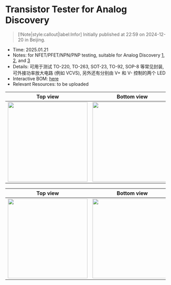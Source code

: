 # Transistor Tester for Analog Discovery

> [!Note|style:callout|label:Infor]
> Initially published at 22:59 on 2024-12-20 in Beijing.

- Time: 2025.01.21
- Notes: for NFET/PFET/NPN/PNP testing, suitable for Analog Discovery [1](https://digilent.com/reference/test-and-measurement/analog-discovery/start), [2](https://digilent.com/reference/test-and-measurement/analog-discovery-2/start), and [3](https://digilent.com/reference/test-and-measurement/analog-discovery-3/start)
- Details: 可用于测试 TO-220, TO-263, SOT-23, TO-92, SOP-8 等常见封装, 可外接功率放大电路 (例如 VCVS), 另外还有分别由 V+ 和 V- 控制的两个 LED 
- Interactive BOM: [here](https://www.123865.com/s/0y0pTd-cNuj3)
- Relevant Resources: to be uploaded


<div class='center'>

| Top view | Bottom view | 
|:-:|:-:|
 |<div class="center"><img height = 250px src="https://imagebank-0.oss-cn-beijing.aliyuncs.com/VS-PicGo/2025-01-21-14-54-30_Transistor Tester for ADx.png"/></div>|<div class="center"><img height = 250px src="https://imagebank-0.oss-cn-beijing.aliyuncs.com/VS-PicGo/2025-01-21-14-53-43_Transistor Tester for ADx.png"/></div>|

</div>

<div class='center'>

| Top view | Bottom view | 
|:-:|:-:|
 | <div class="center"><img height = 250px src="https://imagebank-0.oss-cn-beijing.aliyuncs.com/VS-PicGo/2025-01-21-14-24-32_Transistor Tester for ADx.png"/></div> | <div class="center"><img height = 250px src="https://imagebank-0.oss-cn-beijing.aliyuncs.com/VS-PicGo/2025-01-21-14-24-46_Transistor Tester for ADx.png"/></div> |
</div>







